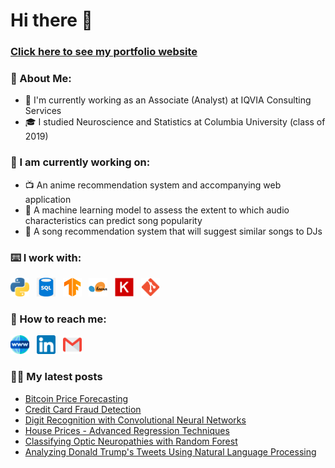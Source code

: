 # Hi there 👋
### [Click here to see my portfolio website](http://tnaing.app)

### 🤵 About Me:
- 🏦 I'm currently working as an Associate (Analyst) at IQVIA Consulting Services
- 🎓 I studied Neuroscience and Statistics at Columbia University (class of 2019)

### 🔭 I am currently working on:
- 📺 An anime recommendation system and accompanying web application
- 🎵 A machine learning model to assess the extent to which audio characteristics can predict song popularity
- 🎹 A song recommendation system that will suggest similar songs to DJs

### ⌨️ I work with:
<p align='left'>
<a href="https://www.python.org/"><img height="30" src="https://github.com/naingthet/naingthet/blob/main/images/python.png"></a>&nbsp;&nbsp;
<a href="https://www.sqlite.org/index.html"><img height="30" src="https://github.com/naingthet/naingthet/blob/main/images/sql.png"></a>&nbsp;&nbsp;
<a href="https://www.tensorflow.org/"><img height="30" src="https://github.com/naingthet/naingthet/blob/main/images/tensorflow.png"></a>&nbsp;&nbsp;
<a href="https://scikit-learn.org/stable/"><img height="30" src="https://github.com/naingthet/naingthet/blob/main/images/sklearn.png"></a>&nbsp;&nbsp;
<a href="https://keras.io/"><img height="30" src="https://github.com/naingthet/naingthet/blob/main/images/keras.png"></a>&nbsp;&nbsp;
<a href="https://git-scm.com/"><img height="30" src="https://github.com/naingthet/naingthet/blob/main/images/git.png"></a>&nbsp;&nbsp;
</p>

### 📧 How to reach me:
<p align='left'>
<a href="https://tnaing.app"><img height="30" src="https://github.com/naingthet/naingthet/blob/main/images/portfolio.png"></a>&nbsp;&nbsp;
<a href="https://www.linkedin.com/in/thet-naing/"><img height="30" src="https://github.com/naingthet/naingthet/blob/main/images/linkedin.png"></a>&nbsp;&nbsp;
<a href="naing.thet97@gmail.com"><img height="30" src="https://github.com/naingthet/naingthet/blob/main/images/email.png"></a>&nbsp;&nbsp;
</p>

### ✍🏼 My latest posts
- [Bitcoin Price Forecasting](https://naingthet.github.io/posts/bitcoin-price-forecasting/bitcoin-price-forecasting/)
- [Credit Card Fraud Detection](https://naingthet.github.io/posts/fraud/fraud/)
- [Digit Recognition with Convolutional Neural Networks](https://naingthet.github.io/posts/digit-recognizer/digit-recognizer/)
- [House Prices - Advanced Regression Techniques](https://naingthet.github.io/posts/house-prices/house-prices/)
- [Classifying Optic Neuropathies with Random Forest](https://naingthet.github.io/posts/optic-neuropathy/optic-neuropathy/)
- [Analyzing Donald Trump's Tweets Using Natural Language Processing](https://naingthet.github.io/posts/trump/trump/)
